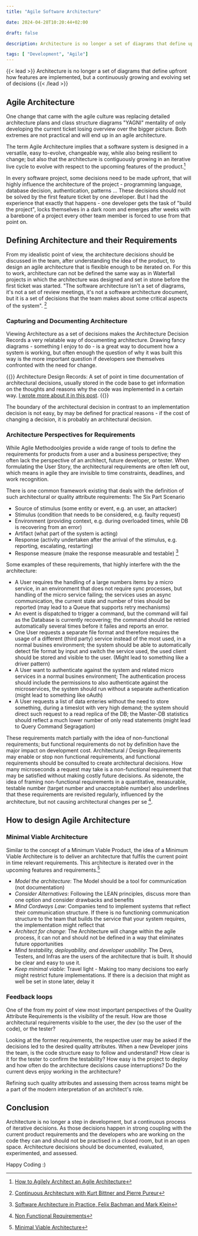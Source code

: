 ```yaml
---
title: "Agile Software Architecture"

date: 2024-04-28T10:20:44+02:00

draft: false

description: Architecture is no longer a set of diagrams that define upfront how features are implemented, but a continuously growing and evolving set of decisions

tags: [ "Development", "Agile"]
---
```


{{< lead >}}
 Architecture is no longer a set of diagrams that define upfront how features are implemented, but a continuously growing and evolving set of decisions
{{< /lead >}}

## Agile Architecture

One change that came with the agile culture was replacing detailed architecture plans and class structure diagrams "YAGNI" mentality of only developing the current ticket losing overview over the bigger picture. Both extremes are not practical and will end up in an agile architecture. 

The term Agile Architecture implies that a software system is designed in a versatile, easy to-evolve, changeable way, while also being resilient to change; but also that the architecture is contiguously growing in an iterative live cycle to evolve with respect to the upcoming features of the product.[^agileArchitecture]

[^agileArchitecture]: [How to Agilely Architect an Agile Architecture](https://insights.sei.cmu.edu/documents/1395/2014_101_001_493902.pdf)

In every software project, some decisions need to be made upfront, that will highly influence the architecture of the project - programming language, database decision, authentication, patterns ... 
These decisions should not be solved by the first feature ticket by one developer. But I had the experience that exactly that happens - one developer gets the task of "build the project", locks themselves in a dark room and emerges after weeks with a barebone of a project every other team member is forced to use from that point on. 

## Defining Architecture and their Requirements
From my idealistic point of view, the architecture decisions should be discussed in the team, after understanding the idea of the product, to design an agile architecture that is flexible enough to be iterated on. 
For this to work, architecture can not be defined the same way as in Waterfall projects in which the architecture was designed and set in stone before the first ticket was started. "The software architecture isn't a set of diagrams, it's not a set of review meetings, it's not a software architecture document, but it is a set of decisions that the team makes about some critical aspects of the system". [^continousArchitecture]

[^continousArchitecture]:[Continuous Architecture with Kurt Bittner and Pierre Pureur](https://www.infoq.com/podcasts/continuous-architecture/)

### Capturing and Documenting Architecture

Viewing Architecture as a set of decisions makes the Architecture Decision Records a very relatable way of documenting architecture. 
Drawing fancy diagrams - something I enjoy to do - is a great way to document how a system is working, but often enough the question of why it was built this way is the more important question if developers see themselves confronted with the need for change. 

{{<alert>}}
Architecture Design Records: A set of point in time documentation of architectural decisions, usually stored in the code base to get information on the thoughts and reasons why the code was implemented in a certain way. [I wrote more about it in this post](https://www.blog.philodev.one/posts/2023-04-communicating-between-teams/#architecture-decision-records).
{{</alert>}}

The boundary of the architectural decision in contrast to an implementation decision is not easy, by may be defined for practical reasons - if the cost of changing a decision, it is probably an architectural decision.

### Architecture Perspectives for Requirements

While Agile Methodoolgies provide a wide range of tools to define the requirements for products from a user and a business perspective; they often lack the perspective of an architect, future developer, or tester. 
When formulating the User Story, the architectural requirements are often left out, which means in agile they are invisible to time constraints, deadlines, and work recognition.

There is one common framework existing that deals with the definition of such architectural or quality attribute requirements: The Six Part Scenario 

* Source of stimulus (some entity or event, e.g. an user, an attacker)
* Stimulus (condition that needs to be considered, e.g. faulty request)
* Environment (providing context, e.g. during overloaded times, while DB is recovering from an error)
* Artifact (what part of the system is acting)
* Response (activity undertaken after the arrival of the stimulus, e.g. reporting, escalating, restarting)
* Response measure (make the response measurable and testable)
[^sixpartscenario]

[^sixpartscenario]:[Software Architecture in Practice, Felix Bachman and Mark Klein](https://www.win.tue.nl/~wstomv/edu/2ii45/year-0910/Software_Architecture_in_Practice_2nd_Edition_Chapter4.pdf)

Some examples of these requirements, that highly interfere with the the architecture: 
* A User requires the handling of a large numbers items by a micro service, in an environment that does not require sync processes, but handling of the micro service failing; the services uses an async communication, the current state and number of tries should be reported (may lead to a Queue that supports retry mechanisms)
* An event is dispatched to trigger a command, but the command will fail as the Database is currently recovering; the command should be retried automatically several times before it failes and reports an error.
* One User requests a separate file format and therefore requires the usage of a different (third party) service instead of the most used, in a normal busines environment; the system should be able to automatically detect file format by input and switch the service used, the used client should be stored and visible to the user. (Might lead to something like a driver pattern)
* A User want to authenticate against the system and related micro services in a normal busines environment; The authentication process should include the permissions to also authenticate against the microservices, the system should run without a separate authentication (might lead to something like oAuth)
* A User requests a list of data enteries without the need to store something, during a timeslot with very high demand; the system should direct such request to a read replica of the DB; the Master-DB statistics should reflect a much lower number of only read statements (might lead to Query Command Segragation) 

These requirements match partially with the idea of non-functional requirements; but functional requirements do not by definition have the major impact on development cost.
Architectural / Design Requirements may enable or stop non functional requirements, and functional requirements should be consulted to create architectural decisions. How many microseconds a request may take is a non-functional requirement that may  be satisfied without making costly future decisions. As sidenote, the idea of framing non-functional requirements in a quantitative, measurable, testable number (target number and unacceptable number) also underlines that these requirements are revisited regularly, influenced by the architecture, but not causing architectural changes per se  [^nonFuncReqs]. 

[^nonFuncReqs]: [Non Functional Requirements](https://scaledagileframework.com/nonfunctional-requirements/)

## How to design Agile Architecture
### Minimal Viable Architecture

Similar to the concept of a Minimum Viable Product, the idea of a Minimum Viable Architecture is to deliver an architecture that fulfils the current point in time relevant requirements. This architecture is iterated over in the upcoming features and requirements.[^mva]

[^mva]: [Minimal Viable Architecture](https://continuousarchitecture.com/2021/12/21/minimum-viable-architecture-how-to-continuously-evolve-an-architectural-design-over-time/)

* *Model the architecture*: The Model should be a tool for communication (not documentation)
* *Consider Alternatives*: Following the LEAN principles, discuss more than one option and consider drawbacks and benefits
* *Mind Cordways Law*: Companies tend to implement systems that reflect their communication structure. If there is no functioning communication structure to the team that builds the service that your system requires, the implementation might reflect that
* *Architect for change*: The Architecture will change within the agile process, it can not and should not be defined in a way that eliminates future opportunities
* *Mind testability, deployability, and developer usability*: The Devs, Testers, and Infras are the users of the architecture that is built. It should be clear and easy to use it. 
* *Keep minimal viable*: Travel light - Making too many decisions too early might restrict future implementations. If there is a decision that might as well be set in stone later, delay it

### Feedback loops

One of the from my point of view most important perspectives of the Quality Attribute Requirements is the visibility of the result. How are those architectural requirements visible to the user, the dev (so the user of the code), or the tester?

Looking at the former requirements, the respective user may be asked if the decisions led to the desired quality attributes. When a new Developer joins the team, is the code structure easy to follow and understand? How clear is it for the tester to confirm the testability? How easy is the project to deploy and how often do the architecture decisions cause interruptions? Do the current devs enjoy working in the architecture?

Refining such quality attributes and assessing them across teams might be a part of the modern interpretation of an architect's role. 

## Conclusion

Architecture is no longer a step in development, but a continuous process of iterative decisions. As those decisions happen in strong coupling with the current product requirements and the developers who are working on the code they can and should not be practised in a closed room, but in an open space. Architecture decisions should be documented, evaluated, experimented, and assessed.

Happy Coding :)
